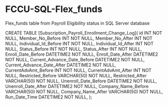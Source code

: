 # FCCU-SQL-Flex_funds
Flex_funds table from Payroll Eligibility status in SQL Server database


CREATE TABLE [Subscription_Payroll_Enrollment_Change_Log](
id INT NOT NULL,
Member_No_Before INT NOT NULL,
Member_No_After INT NOT NULL,
Individual_Id_Before INT NOT NULL,
Individual_Id_After INT NOT NULL, 
Status_Before INT NOT NULL,
Status_After INT NOT NULL,
Enroll_Date_Before DATETIME2 NOT NULL,
Enroll_Date_After DATETIME2 NOT NULL, 
Current_Advance_Date_Before DATETIME2 NOT NULL,
Current_Advance_Date_After DATETIME2 NOT NULL,
CurrentAdvAmt_Before INT NOT NULL, 
CurrentAdvAmt_After INT NOT NULL, 
Restricted_Before VARCHAR(50) NOT NULL,
Restricted_After VARCHAR(50) NOT NULL,
Unenroll_Date_Before DATETIME2 NOT NULL,
Unenroll_Date_After DATETIME2 NOT NULL,
Company_Name_Before VARCHAR(50) NOT NULL,
Company_Name_After VARCHAR(50) NOT NULL,
Run_Date_Time DATETIME2 NOT NULL, 
);
